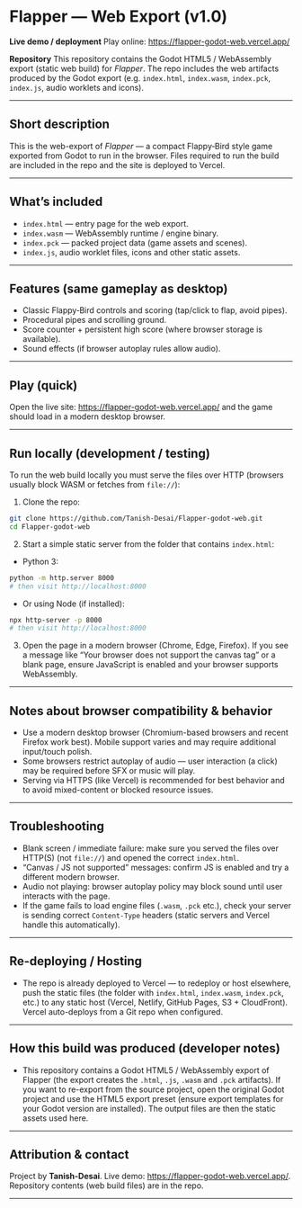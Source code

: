 # Flapper — Web Export (v1.0)

**Live demo / deployment**
Play online: https://flapper-godot-web.vercel.app/

**Repository**
This repository contains the Godot HTML5 / WebAssembly export (static web build) for *Flapper*. The repo includes the web artifacts produced by the Godot export (e.g. `index.html`, `index.wasm`, `index.pck`, `index.js`, audio worklets and icons).

---

## Short description
This is the web-export of *Flapper* — a compact Flappy‑Bird style game exported from Godot to run in the browser. Files required to run the build are included in the repo and the site is deployed to Vercel.

---

## What’s included
- `index.html` — entry page for the web export.  
- `index.wasm` — WebAssembly runtime / engine binary.  
- `index.pck` — packed project data (game assets and scenes).  
- `index.js`, audio worklet files, icons and other static assets.

---

## Features (same gameplay as desktop)
- Classic Flappy‑Bird controls and scoring (tap/click to flap, avoid pipes).  
- Procedural pipes and scrolling ground.  
- Score counter + persistent high score (where browser storage is available).  
- Sound effects (if browser autoplay rules allow audio).

---

## Play (quick)
Open the live site: https://flapper-godot-web.vercel.app/ and the game should load in a modern desktop browser.

---

## Run locally (development / testing)
To run the web build locally you must serve the files over HTTP (browsers usually block WASM or fetches from `file://`):

1. Clone the repo:
```bash
git clone https://github.com/Tanish-Desai/Flapper-godot-web.git
cd Flapper-godot-web
```

2. Start a simple static server from the folder that contains `index.html`:

- Python 3:
```bash
python -m http.server 8000
# then visit http://localhost:8000
```

- Or using Node (if installed):
```bash
npx http-server -p 8000
# then visit http://localhost:8000
```

3. Open the page in a modern browser (Chrome, Edge, Firefox). If you see a message like “Your browser does not support the canvas tag” or a blank page, ensure JavaScript is enabled and your browser supports WebAssembly.

---

## Notes about browser compatibility & behavior
- Use a modern desktop browser (Chromium-based browsers and recent Firefox work best). Mobile support varies and may require additional input/touch polish.  
- Some browsers restrict autoplay of audio — user interaction (a click) may be required before SFX or music will play.  
- Serving via HTTPS (like Vercel) is recommended for best behavior and to avoid mixed-content or blocked resource issues.

---

## Troubleshooting
- Blank screen / immediate failure: make sure you served the files over HTTP(S) (not `file://`) and opened the correct `index.html`.  
- “Canvas / JS not supported” messages: confirm JS is enabled and try a different modern browser.  
- Audio not playing: browser autoplay policy may block sound until user interacts with the page.  
- If the game fails to load engine files (`.wasm`, `.pck` etc.), check your server is sending correct `Content-Type` headers (static servers and Vercel handle this automatically).

---

## Re-deploying / Hosting
- The repo is already deployed to Vercel — to redeploy or host elsewhere, push the static files (the folder with `index.html`, `index.wasm`, `index.pck`, etc.) to any static host (Vercel, Netlify, GitHub Pages, S3 + CloudFront). Vercel auto-deploys from a Git repo when configured.

---

## How this build was produced (developer notes)
- This repository contains a Godot HTML5 / WebAssembly export of Flapper (the export creates the `.html`, `.js`, `.wasm` and `.pck` artifacts). If you want to re-export from the source project, open the original Godot project and use the HTML5 export preset (ensure export templates for your Godot version are installed). The output files are then the static assets used here.

---

## Attribution & contact
Project by **Tanish-Desai**. Live demo: https://flapper-godot-web.vercel.app/. Repository contents (web build files) are in the repo.

---
